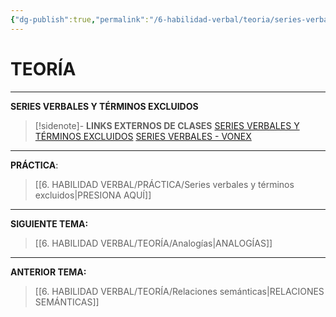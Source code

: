 ```yaml
---
{"dg-publish":true,"permalink":"/6-habilidad-verbal/teoria/series-verbales-y-terminos-excluidos/","tags":["RV","Teoría"]}
---
```


# TEORÍA
---
**SERIES VERBALES Y TÉRMINOS EXCLUIDOS** 

>[!sidenote]- **LINKS EXTERNOS DE CLASES** 
>[SERIES VERBALES Y TÉRMINOS EXCLUIDOS](https://www.youtube.com/watch?v=Lz-qqOXTqXA) 
>[SERIES VERBALES - VONEX](https://www.youtube.com/watch?v=NsCp4rHS62o) 




----
**PRÁCTICA**:
>[[6. HABILIDAD VERBAL/PRÁCTICA/Series verbales y términos excluidos\|PRESIONA AQUÍ]]

---
**SIGUIENTE TEMA:** 
>[[6. HABILIDAD VERBAL/TEORÍA/Analogías\|ANALOGÍAS]]

---
**ANTERIOR TEMA:** 
>[[6. HABILIDAD VERBAL/TEORÍA/Relaciones semánticas\|RELACIONES SEMÁNTICAS]]

